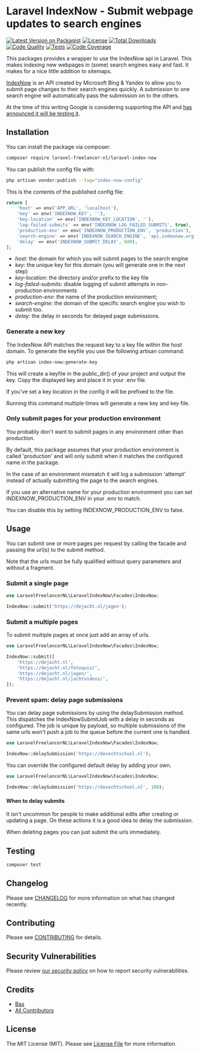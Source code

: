 # Laravel IndexNow - Submit webpage updates to search engines

[![Latest Version on Packagist](https://img.shields.io/packagist/v/laravel-freelancer-nl/laravel-index-now.svg?style=flat)](https://packagist.org/packages/laravel-freelancer-nl/laravel-index-now)
[![License](https://img.shields.io/github/license/LaravelFreelancerNL/laravel-index-now)](https://github.com/LaravelFreelancerNL/laravel-index-now/blob/next/LICENSE.md)
[![Total Downloads](https://img.shields.io/packagist/dt/laravel-freelancer-nl/laravel-index-now.svg?style=flat)](https://packagist.org/packages/laravel-freelancer-nl/laravel-index-now)
[![Code Quality](https://img.shields.io/github/workflow/status/LaravelFreelancerNL/laravel-index-now/quality-assurance?label=quality%20assurance)](https://github.com/LaravelFreelancerNL/laravel-index-now/actions?query=workflow%3Aquality-assurance+branch%3Anext)
[![Tests](https://img.shields.io/github/workflow/status/LaravelFreelancerNL/laravel-index-now/run-tests?label=tests)](https://github.com/LaravelFreelancerNL/laravel-index-now/actions?query=workflow%3Arun-tests+branch%3Anext)
[![Code Coverage](https://img.shields.io/scrutinizer/coverage/g/LaravelFreelancerNL/laravel-index-now/next)](https://scrutinizer-ci.com/g/LaravelFreelancerNL/laravel-index-now/?branch=next)

This packages provides a wrapper to use the IndexNow api in Laravel. This makes indexing new webpages in (some) search 
engines easy and fast. It makes for a nice little addition to sitemaps.

[IndexNow](https://www.indexnow.org) is an API created by Microsoft Bing & Yandex to allow you to submit page changes
to their search engines quickly.  A submission to one search engine will automatically pass the submission on to the 
others.

At the time of this writing Google is considering supporting the API 
and [has announced it will be testing it](https://www.searchenginejournal.com/google-will-be-testing-indexnow/426602/).

## Installation

You can install the package via composer:

```bash
composer require laravel-freelancer-nl/laravel-index-now
```

You can publish the config file with:
```bash
php artisan vendor:publish --tag="index-now-config"
```

This is the contents of the published config file:

```php
return [
    'host' => env('APP_URL', 'localhost'),
    'key' => env('INDEXNOW_KEY', ''),
    'key-location' => env('INDEXNOW_KEY_LOCATION', ''),
    'log-failed-submits' => env('INDEXNOW_LOG_FAILED_SUBMITS', true),
    'production-env' => env('INDEXNOW_PRODUCTION_ENV', 'production'),
    'search-engine' => env('INDEXNOW_SEARCH_ENGINE', 'api.indexnow.org'),
    'delay' => env('INDEXNOW_SUBMIT_DELAY', 600),
];
```
- _host_: the domain for which you will submit pages to the search engine 
- _key_: the unique key for this domain (you will generate one in the next step)
- _key-location_: the directory and/or prefix to the key file
- _log-failed-submits_: disable logging of submit attempts in non-production environments
- _production-env_: the name of the production environment; 
- _search-engine_: the domain of the specific search engine you wish to submit too. 
- _delay_: the delay in seconds for delayed page submissions.

### Generate a new key
The IndexNow API matches the request key to a key file within the host domain. 
To generate the keyfile you use the following artisan command:

```bash
php artisan index-now:generate-key
```
This will create a keyfile in the public_dir() of your project and output the key.
Copy the displayed key and place it in your .env file.

If you've set a key location in the config it will be prefixed to the file.

Running this command multiple times will generate a new key and key file.

### Only submit pages for your production environment
You probably don't want to submit pages in any environment other than production. 

By default, this package assumes that your production environment is called 'production' and will only submit when it 
matches the configured name in the package.

In the case of an environment mismatch it will log a submission 'attempt' instead of actually submitting the page to 
the search engines.

If you use an alternative name for your production environment you can set INDEXNOW_PRODUCTION_ENV in your .env 
to match. 

You can disable this by setting INDEXNOW_PRODUCTION_ENV to false.

## Usage
You can submit one or more pages per request by calling the facade and passing the url(s) to the submit method.

Note that the urls must be fully qualified without query parameters and without a fragment.

### Submit a single page
```php
use LaravelFreelancerNL\LaravelIndexNow\Facades\IndexNow;

IndexNow::submit('https://dejacht.nl/jagen');
```

### Submit a multiple pages
To submit multiple pages at once just add an array of urls.

```php
use LaravelFreelancerNL\LaravelIndexNow\Facades\IndexNow;

IndexNow::submit([
    'https://dejacht.nl',
    'https://dejacht.nl/fotoquiz/',
    'https://dejacht.nl/jagen/',
    'https://dejacht.nl/jachtvideos/',
]);
```

### Prevent spam: delay page submissions
You can delay page submissions by using the delaySubmission method.
This dispatches the IndexNowSubmitJob with a delay in seconds as configured. The job is unique by payload,
so multiple submissions of the same urls won't push a job to the queue before the current one is handled.

```php
use LaravelFreelancerNL\LaravelIndexNow\Facades\IndexNow;

IndexNow::delaySubmission('https://devechtschool.nl');
```

You can override the configured default delay by adding your own.
```php
use LaravelFreelancerNL\LaravelIndexNow\Facades\IndexNow;

IndexNow::delaySubmission('https://devechtschool.nl', 100);
```

#### When to delay submits
It isn't uncommon for people to make additional edits after creating or updating a page. On these actions it is a good idea to delay
the submission.

When deleting pages you can just submit the urls immediately.

## Testing

```bash
composer test
```

## Changelog

Please see [CHANGELOG](CHANGELOG.md) for more information on what has changed recently.

## Contributing

Please see [CONTRIBUTING](https://github.com/spatie/.github/blob/main/CONTRIBUTING.md) for details.

## Security Vulnerabilities

Please review [our security policy](../../security/policy) on how to report security vulnerabilities.

## Credits

- [Bas](https://github.com/LaravelFreelancerNL)
- [All Contributors](../../contributors)

## License

The MIT License (MIT). Please see [License File](LICENSE.md) for more information.
